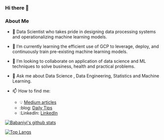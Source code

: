### Hi there 👋
### About Me

- 🔭 Data Scientist who takes pride in designing data processing systems and operationalizing machine learning models.
- 🌱 I’m currently learning the efficient use of GCP to leverage, deploy, and continuously train pre-existing machine learning models.
- 👯 I’m looking to collaborate on application of data science and ML techniques to solve business, health and practical problems.
- 💬 Ask me about Data Science , Data Engineering, Statistics and Machine Learning.

- 📫 How to find me: 
  - :bulb: [Medium articles](http://medium.com/babaniyi)
  - :blog: [Daily Tips](http://babaniyi.substack.com)
  - :LinkedIn: [LinkedIn](http://linkedin.com/in/babaniyi)

[![Babaniyi's github stats](https://github-readme-stats.vercel.app/api?username=babaniyi&count_private=true&show_icons=true&theme=radical&hide_rank=false)](https://github.com/babaniyi)

[![Top Langs](https://github-readme-stats.vercel.app/api/top-langs/?username=babaniyi)](https://github.com/babaniyi)
<!--
**babaniyi/babaniyi** is a ✨ _special_ ✨ repository because its `README.md` (this file) appears on your GitHub profile.
-->
